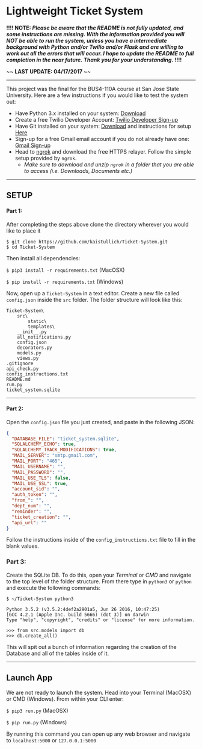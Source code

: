 # Lightweight Ticket System

****!!!! NOTE: _Please be aware that the README is not fully updated, and some instructions are missing. With the
information provided you will NOT be able to run the system, unless you have a intermediate background with
Python and/or Twilio and/or Flask and are willing to work out all the errors that will occur. I hope to update the
README to full completion in the near future. Thank you for your understanding._ !!!!****


**~~ LAST UPDATE: 04/17/2017 ~~**


***
This project was the final for the BUS4-110A course at San Jose State University. Here are a few instructions if you would
like to test the system out:
 
* Have Python 3.x installed on your system: [Download](https://www.python.org/downloads/)   
 * Create a free Twilio Developer Account: [Twilio Developer Sign-up](https://www.twilio.com/try-twilio)
 * Have Git installed on your system: [Download](https://git-scm.com/downloads) and instructions for setup [Here](https://git-scm.com/book/en/v2)
 * Sign-up for a free Gmail email account if you do not already have one: [Gmail Sign-up](https://accounts.google.com/SignUp?hl=en-GB)
 * Head to [ngrok](https://ngrok.com/download) and download the free HTTPS relayer. Follow the simple setup provided by `ngrok`.
    * _Make sure to download and unzip `ngrok` in a folder that you are able to access (i.e. Downloads, Documents etc.)_


***
## SETUP
#### Part 1:
After completing the steps above clone the directory wherever you would like to place it

```
$ git clone https://github.com/kaistullich/Ticket-System.git
$ cd Ticket-System
```

Then install all dependencies:

`$ pip3 install -r requirements.txt` (MacOSX)

`$ pip install -r requirements.txt` (Windows)


Now, open up a `Ticket-System` in a text editor. Create a new file called `config.json` inside the `src` folder. 
The folder structure will look like this:

```
Ticket-System\
    src\
        static\
        templates\
    __init__.py
    all_notifications.py
    config.json
    decorators.py
    models.py
    views.py
.gitignore
api_check.py
config_instructions.txt
README.md
run.py
ticket_system.sqlite

```

***


#### Part 2:
Open the `config.json` file you just created, and paste in the following JSON:

```json
{
  "DATABASE_FILE": "ticket_system.sqlite",
  "SQLALCHEMY_ECHO": true,
  "SQLALCHEMY_TRACK_MODIFICATIONS": true,
  "MAIL_SERVER": "smtp.gmail.com",
  "MAIL_PORT": "465",
  "MAIL_USERNAME": "",
  "MAIL_PASSWORD": "",
  "MAIL_USE_TLS": false,
  "MAIL_USE_SSL": true,
  "account_sid": "",
  "auth_token": "",
  "from_": "",
  "dept_num": "",
  "reminder": "",
  "ticket_creation": "",
  "api_url": ""
}
```

Follow the instructions inside of the `config_instructions.txt` file to fill in the blank values.

### Part 3:
Create the SQLite DB. To do this, open your _Terminal_ or _CMD_ and navigate to the top level of the folder 
structure. From there type in `python3` or `python`  and execute the following commands:

```
$ ~/Ticket-System python3

Python 3.5.2 (v3.5.2:4def2a2901a5, Jun 26 2016, 10:47:25) 
[GCC 4.2.1 (Apple Inc. build 5666) (dot 3)] on darwin
Type "help", "copyright", "credits" or "license" for more information.

>>> from src.models import db
>>> db.create_all()
```

This will spit out a bunch of information regarding the creation of the Database and all of the tables inside of
it.
***

## Launch App

We are not ready to launch the system. Head into your Terminal (MacOSX) or CMD (Windows).
From within your CLI enter:

`$ pip3 run.py` (MacOSX)

`$ pip run.py` (Windows)

By running this command you can open up any web browser and navigate to `localhost:5000`
or `127.0.0.1:5000`